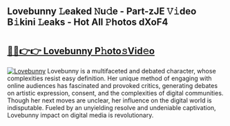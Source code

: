 ## Lovebunny 𝙻eaked 𝙽u𝚍e - Part-zJE 𝚅𝚒deo B𝚒kini 𝙻eaks - Hot All 𝙿hotos dXoF4

# <h2><a href="http://ld0bvwc.urlbe.top/?page=Lovebunny">🔗🔗👉👉 Lovebunny P𝚑oto𝚜Vid𝚎o</a></h2>

[![Lovebunny](https://i.imgur.com/eBuTRDB.gif)](http://ld0bvwc.urlbe.top/?page=Lovebunny)
Lovebunny is a multifaceted and debated character, whose complexities resist easy definition. Her unique method of engaging with online audiences has fascinated and provoked critics, generating debates on artistic expression, consent, and the complexities of digital communities. Though her next moves are unclear, her influence on the digital world is indisputable. Fueled by an unyielding resolve and undeniable captivation, Lovebunny impact on digital media is revolutionary.

